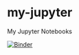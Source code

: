 # my-jupyter
My Jupyter Notebooks

[![Binder](https://mybinder.org/badge_logo.svg)](https://mybinder.org/v2/gh/pandabb3356/my-jupyter/3.6)
